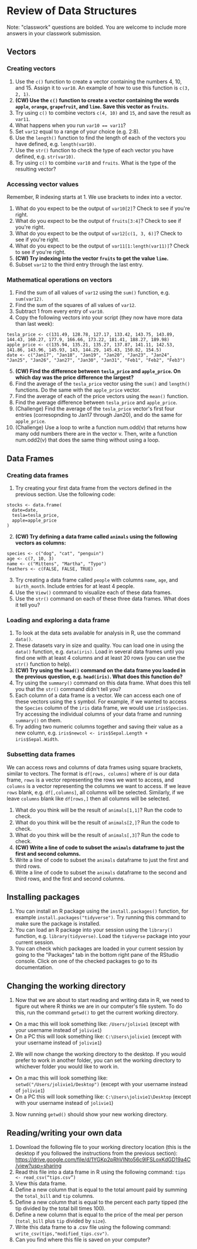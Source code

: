 # Review of Data Structures

Note: "classwork" questions are bolded. You are welcome to include more answers in your classwork submission.

## Vectors

### Creating vectors

1. Use the `c()` function to create a vector containing the numbers 4, 10, and 15. Assign it to `var10`. An example of how to use this function is `c(3, 2, 1)`.
2. **(CW) Use the `c()` function to create a vector containing the words `apple`, `orange`, `grapefruit`, and `lime`. Save this vector as `fruits`.**
3. Try using `c()` to combine vectors `c(4, 10)` and `15`, and save the result as `var11`.  
4. What happens when you run `var10 == var11`?
5. Set `var12` equal to a range of your choice (e.g. 2:8).
6. Use the `length()` function to find the length of each of the vectors you have defined, e.g. `length(var10)`.
7. Use the `str()` function to check the type of each vector you have defined, e.g. `str(var10)`.
8. Try using `c()` to combine `var10` and `fruits`. What is the type of the resulting vector?

### Accessing vector values

Remember, R indexing starts at 1. We use brackets to index into a vector.
1.  What do you expect to be the output of `var10[2]`? Check to see if you're right.
2.  What do you expect to be the output of `fruits[3:4]`? Check to see if you're right.
3.  What do you expect to be the output of `var12[c(1, 3, 6)]`? Check to see if you're right.
4.  What do you expect to be the output of `var11[1:length(var11)]`? Check to see if you're right.
5.  **(CW) Try indexing into the vector `fruits` to get the value `lime`.**
6.  Subset `var12` to the third entry through the last entry.

### Mathematical operations on vectors

1. Find the sum of all values of `var12` using the `sum()` function, e.g. `sum(var12)`.
2. Find the sum of the squares of all values of `var12`.
3. Subtract 1 from every entry of `var10`.
4. Copy the following vectors into your script (they now have more data than last week):
```
tesla_price <- c(131.49, 128.78, 127.17, 133.42, 143.75, 143.89, 144.43, 160.27, 177.9, 166.66, 173.22, 181.41, 188.27, 189.98)
apple_price <- c(135.94, 135.21, 135.27, 137.87, 141.11, 142.53, 141.86, 143.96, 145.93, 143, 144.29, 145.43, 150.82, 154.5)
date <- c("Jan17", "Jan18", "Jan19", "Jan20", "Jan23", "Jan24", "Jan25", "Jan26", "Jan27", "Jan30", "Jan31", "Feb1", "Feb2", "Feb3")
```
5. **(CW) Find the difference between `tesla_price` and `apple_price`. On which day was the price difference the largest?**
6. Find the average of the `tesla_price` vector using the `sum()` and `length()` functions. Do the same with the `apple_price` vector.
7. Find the average of each of the price vectors using the `mean()` function.
8. Find the average difference between `tesla_price`  and `apple_price`.
9. (Challenge) Find the average of the `tesla_price` vector's first four entries (corresopnding to Jan17 through Jan20), and do the same for `apple_price`.
10. (Challenge) Use a loop to write a function num.odd(v) that returns how many odd numbers there are in the vector v. Then, write a function num.odd2(v) that does the same thing without using a loop.

## Data Frames

### Creating data frames

1. Try creating your first data frame from the vectors defined in the previous section. Use the following code:

```
stocks <- data.frame(
  date=date,
  tesla=tesla_price,
  apple=apple_price
)
```
2. **(CW) Try defining a data frame called `animals` using the following vectors as columns:**

```
species <- c("dog", "cat", "penguin")
age <- c(7, 10, 3)
name <- c("Mittens", "Martha", "Typo")
feathers <- c(FALSE, FALSE, TRUE)
```
3. Try creating a data frame called `people` with columns `name`, `age`, and `birth_month`. Include entries for at least 4 people.
4. Use the `View()` command to visualize each of these data frames.
5. Use the `str()` command on each of these three data frames. What does it tell you?

### Loading and exploring a data frame

1. To look at the data sets available for analysis in R, use the command `data()`. 
2. These datasets vary in size and quality. You can load one in using the `data()` function, e.g. `data(iris)`. Load in several data frames until you find one with at least 4 columns and at least 20 rows (you can use the `str()` function to help). 
3. **(CW) Try using the `head()` command on the data frame you loaded in the previous question, e.g. `head(iris)`. What does this function do?**
4. Try using the `summary()` command on this data frame. What does this tell you that the `str()` command didn't tell you?
5. Each column of a data frame is a vector. We can access each one of these vectors using the `$` symbol. For example, if we wanted to access the `Species` column of the `iris` data frame, we would use `iris$Species`. Try accessing the individual columns of your data frame and running `summary()` on them.
6. Try adding two numeric columns together and saving their value as a new column, e.g. `iris$newcol <- iris$Sepal.Length + iris$Sepal.Width`. 

### Subsetting data frames

We can access rows and columns of data frames using square brackets, similar to vectors. The format is `df[rows, columns]` where `df` is our data frame, `rows` is a vector representing the rows we want to access, and `columns` is a vector representing the columns we want to access. If we leave `rows` blank, e.g. `df[,columns]`, all columns will be selected. Similarly, if we leave `columns` blank like `df[rows,]` then all columns will be selected.

1. What do you think will be the result of `animals[1,1]`? Run the code to check.
2. What do you think will be the result of `animals[2,]`? Run the code to check.
3. What do you think will be the result of `animals[,3]`? Run the code to check.
4. **(CW) Write a line of code to subset the `animals` dataframe to just the first and second columns.**
5. Write a line of code to subset the `animals` dataframe to just the first and third rows.
6. Write a line of code to subset the `animals` dataframe to the second and third rows, and the first and second columns.

## Installing packages

1. You can install an R package using the `install.packages()` function, for example `install.packages("tidyverse")`. Try running this command to make sure the package is installed.
2. You can load an R package into your session using the `library()` function, e.g. `library(tidyverse)`. Load the `tidyverse` package into your current session.
3. You can check which packages are loaded in your current session by going to the "Packages" tab in the bottom right pane of the RStudio console. Click on one of the checked packages to go to its documentation.

## Changing the working directory

1. Now that we are about to start reading and writing data in R, we need to figure out where R thinks we are in our computer's file system. To do this, run the command `getwd()` to get the current working directory.
  * On a mac this will look something like: `/Users/jolivie1` (except with your username instead of `jolivie1`)
  * On a PC this will look something like: `C:\Users\jolivie1` (except with your username instead of `jolivie1`)
2. We will now change the working directory to the desktop. If you would prefer to work in another folder, you can set the working directory to whichever folder you would like to work in.
  * On a mac this will look something like: `setwd("/Users/jolivie1/Desktop")` (except with your username instead of `jolivie1`)
  * On a PC this will look something like: `C:\Users\jolivie1\Desktop` (except with your username instead of `jolivie1`)
3. Now running `getwd()` should show your new working directory.
 

## Reading/writing your own data

1. Download the following file to your working directory location (this is the desktop if you followed the instructions from the previous section): https://drive.google.com/file/d/1YGKp2pRhVINto56c9lFSLoxKdGD19a4C/view?usp=sharing 
2. Read this file into a data frame in R using the following command: `tips <- read_csv(“tips.csv”)`
3. View this data frame.
4. Define a new column that is equal to the total amount paid by summing the `total_bill` and `tip` columns. 
5. Define a new column that is equal to the percent each party tipped (the tip divided by the total bill times 100).
6. Define a new column that is equal to the price of the meal per person (`total_bill` plus `tip` divided by `size`).
7. Write this data frame to a .csv file using the following command: `write_csv(tips,"modified_tips.csv")`.
8. Can you find where this file is saved on your computer?


